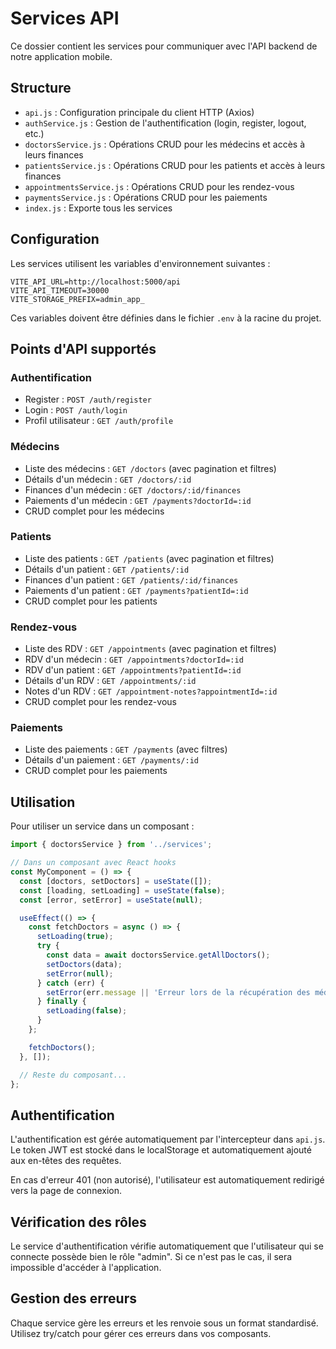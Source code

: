 # Services API

Ce dossier contient les services pour communiquer avec l'API backend de notre application mobile.

## Structure

- `api.js` : Configuration principale du client HTTP (Axios)
- `authService.js` : Gestion de l'authentification (login, register, logout, etc.)
- `doctorsService.js` : Opérations CRUD pour les médecins et accès à leurs finances
- `patientsService.js` : Opérations CRUD pour les patients et accès à leurs finances
- `appointmentsService.js` : Opérations CRUD pour les rendez-vous
- `paymentsService.js` : Opérations CRUD pour les paiements
- `index.js` : Exporte tous les services

## Configuration

Les services utilisent les variables d'environnement suivantes :

```
VITE_API_URL=http://localhost:5000/api
VITE_API_TIMEOUT=30000
VITE_STORAGE_PREFIX=admin_app_
```

Ces variables doivent être définies dans le fichier `.env` à la racine du projet.

## Points d'API supportés

### Authentification
- Register : `POST /auth/register`
- Login : `POST /auth/login` 
- Profil utilisateur : `GET /auth/profile`

### Médecins
- Liste des médecins : `GET /doctors` (avec pagination et filtres)
- Détails d'un médecin : `GET /doctors/:id`
- Finances d'un médecin : `GET /doctors/:id/finances`
- Paiements d'un médecin : `GET /payments?doctorId=:id`
- CRUD complet pour les médecins

### Patients
- Liste des patients : `GET /patients` (avec pagination et filtres)
- Détails d'un patient : `GET /patients/:id`
- Finances d'un patient : `GET /patients/:id/finances`
- Paiements d'un patient : `GET /payments?patientId=:id`
- CRUD complet pour les patients

### Rendez-vous
- Liste des RDV : `GET /appointments` (avec pagination et filtres)
- RDV d'un médecin : `GET /appointments?doctorId=:id`
- RDV d'un patient : `GET /appointments?patientId=:id`
- Détails d'un RDV : `GET /appointments/:id`
- Notes d'un RDV : `GET /appointment-notes?appointmentId=:id`
- CRUD complet pour les rendez-vous

### Paiements
- Liste des paiements : `GET /payments` (avec filtres)
- Détails d'un paiement : `GET /payments/:id`
- CRUD complet pour les paiements

## Utilisation

Pour utiliser un service dans un composant :

```jsx
import { doctorsService } from '../services';

// Dans un composant avec React hooks
const MyComponent = () => {
  const [doctors, setDoctors] = useState([]);
  const [loading, setLoading] = useState(false);
  const [error, setError] = useState(null);

  useEffect(() => {
    const fetchDoctors = async () => {
      setLoading(true);
      try {
        const data = await doctorsService.getAllDoctors();
        setDoctors(data);
        setError(null);
      } catch (err) {
        setError(err.message || 'Erreur lors de la récupération des médecins');
      } finally {
        setLoading(false);
      }
    };

    fetchDoctors();
  }, []);

  // Reste du composant...
};
```

## Authentification

L'authentification est gérée automatiquement par l'intercepteur dans `api.js`. Le token JWT est stocké dans le localStorage et automatiquement ajouté aux en-têtes des requêtes.

En cas d'erreur 401 (non autorisé), l'utilisateur est automatiquement redirigé vers la page de connexion.

## Vérification des rôles

Le service d'authentification vérifie automatiquement que l'utilisateur qui se connecte possède bien le rôle "admin". Si ce n'est pas le cas, il sera impossible d'accéder à l'application.

## Gestion des erreurs

Chaque service gère les erreurs et les renvoie sous un format standardisé. Utilisez try/catch pour gérer ces erreurs dans vos composants. 